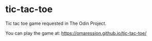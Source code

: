 # tic-tac-toe

Tic tac toe game requested in The Odin Project.

You can play the game at: https://omaression.github.io/tic-tac-toe/